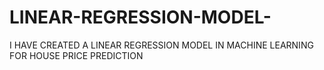 # LINEAR-REGRESSION-MODEL-
I HAVE CREATED A LINEAR  REGRESSION MODEL IN MACHINE LEARNING FOR HOUSE PRICE PREDICTION 
